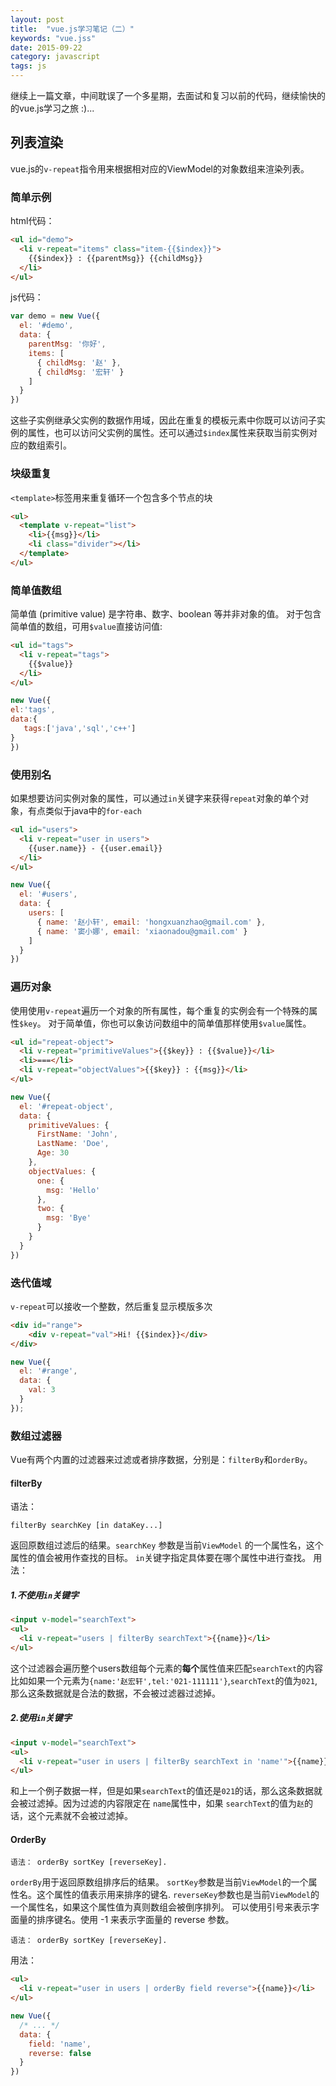 ```yaml
---
layout: post
title:  "vue.js学习笔记（二）"
keywords: "vue.jss"
date: 2015-09-22
category: javascript
tags: js
---
```


继续上一篇文章，中间耽误了一个多星期，去面试和复习以前的代码，继续愉快的的vue.js学习之旅 :)...

## 列表渲染

vue.js的`v-repeat`指令用来根据相对应的ViewModel的对象数组来渲染列表。

### 简单示例
html代码：


```html
<ul id="demo">
  <li v-repeat="items" class="item-{{$index}}">
    {{$index}} : {{parentMsg}} {{childMsg}}
  </li>
</ul>
```

js代码：

```javascript
var demo = new Vue({
  el: '#demo',
  data: {
    parentMsg: '你好',
    items: [
      { childMsg: '赵' },
      { childMsg: '宏轩' }
    ]
  }
})
```

这些子实例继承父实例的数据作用域，因此在重复的模板元素中你既可以访问子实例的属性，也可以访问父实例的属性。还可以通过`$index`属性来获取当前实例对应的数组索引。

<!-- more -->

### 块级重复
`<template>`标签用来重复循环一个包含多个节点的块

```html
<ul>
  <template v-repeat="list">
    <li>{{msg}}</li>
    <li class="divider"></li>
  </template>
</ul>
```

### 简单值数组

简单值 (primitive value) 是字符串、数字、boolean 等并非对象的值。
对于包含简单值的数组，可用`$value`直接访问值:

```html
<ul id="tags">
  <li v-repeat="tags">
    {{$value}}
  </li>
</ul>
```

```javascript
new Vue({
el:'tags',
data:{
   tags:['java','sql','c++']
}
})
```


### 使用别名

如果想要访问实例对象的属性，可以通过`in`关键字来获得`repeat`对象的单个对象，有点类似于java中的`for-each`

```html
<ul id="users">
  <li v-repeat="user in users">
    {{user.name}} - {{user.email}}
  </li>
</ul>
```

```javascript
new Vue({
  el: '#users',
  data: {
    users: [
      { name: '赵小轩', email: 'hongxuanzhao@gmail.com' },
      { name: '窦小娜', email: 'xiaonadou@gmail.com' }
    ]
  }
})
```

### 遍历对象
使用使用`v-repeat`遍历一个对象的所有属性，每个重复的实例会有一个特殊的属性`$key`。
对于简单值，你也可以象访问数组中的简单值那样使用`$value`属性。

```html
<ul id="repeat-object">
  <li v-repeat="primitiveValues">{{$key}} : {{$value}}</li>
  <li>===</li>
  <li v-repeat="objectValues">{{$key}} : {{msg}}</li>
</ul>
```

```javascript
new Vue({
  el: '#repeat-object',
  data: {
    primitiveValues: {
      FirstName: 'John',
      LastName: 'Doe',
      Age: 30
    },
    objectValues: {
      one: {
        msg: 'Hello'
      },
      two: {
        msg: 'Bye'
      }
    }
  }
})
```

### 迭代值域
`v-repeat`可以接收一个整数，然后重复显示模版多次

```html
<div id="range">
    <div v-repeat="val">Hi! {{$index}}</div>
</div>
```

```javascript
new Vue({
  el: '#range',
  data: {
    val: 3
  }
});
```

### 数组过滤器

Vue有两个内置的过滤器来过滤或者排序数据，分别是：`filterBy`和`orderBy`。

#### filterBy
语法：

    filterBy searchKey [in dataKey...]

返回原数组过滤后的结果。`searchKey` 参数是当前`ViewModel` 的一个属性名，这个属性的值会被用作查找的目标。
`in`关键字指定具体要在哪个属性中进行查找。
用法：
##### 1.不使用`in`关键字

```html
<input v-model="searchText">
<ul>
  <li v-repeat="users | filterBy searchText">{{name}}</li>
</ul>
```

这个过滤器会遍历整个users数组每个元素的**每个**属性值来匹配`searchText`的内容
比如如果一个元素为`{name:'赵宏轩',tel:'021-111111'}`,`searchText`的值为`021`,那么这条数据就是合法的数据，不会被过滤器过滤掉。
##### 2.使用`in`关键字

```html
<input v-model="searchText">
<ul>
  <li v-repeat="user in users | filterBy searchText in 'name'">{{name}}</li>
</ul>
```

和上一个例子数据一样，但是如果`searchText`的值还是`021`的话，那么这条数据就会被过滤掉。因为过滤的内容限定在 `name`属性中，如果
`searchText`的值为`赵`的话，这个元素就不会被过滤掉。

####   OrderBy

    语法： orderBy sortKey [reverseKey].

`orderBy`用于返回原数组排序后的结果。
`sortKey`参数是当前`ViewModel`的一个属性名。这个属性的值表示用来排序的键名.
`reverseKey`参数也是当前`ViewModel`的一个属性名，如果这个属性值为真则数组会被倒序排列。
可以使用引号来表示字面量的排序键名。使用 -1 来表示字面量的 reverse 参数。

    语法： orderBy sortKey [reverseKey].

用法：

```html
<ul>
  <li v-repeat="user in users | orderBy field reverse">{{name}}</li>
</ul>
```

```javascript
new Vue({
  /* ... */
  data: {
    field: 'name',
    reverse: false
  }
})
```
